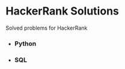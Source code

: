 # HackerRank Solutions
Solved problems for HackerRank
  <ul>
  <li><h3>Python</h3></li>
  <li><h3>SQL</h3></li>
  </ul>
